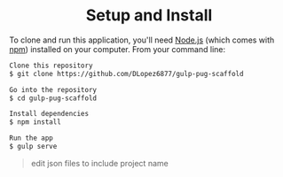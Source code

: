<h1 align="center">Setup and Install</h1>

To clone and run this application, you'll need [Node.js](https://nodejs.org/en/download/) (which comes with [npm](http://npmjs.com)) installed on your computer. From your command line:

```bash
Clone this repository
$ git clone https://github.com/DLopez6877/gulp-pug-scaffold

Go into the repository
$ cd gulp-pug-scaffold

Install dependencies
$ npm install

Run the app
$ gulp serve
```

>edit json files to include project name
